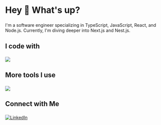 <h1>Hey 👋 What's up?</h1>

###

<p>I'm a software engineer specializing in TypeScript, JavaScript, React, and Node.js. Currently, I'm diving deeper into Next.js and Nest.js.</p>

###

<h2>I code with</h2>

###

<div>
  <a href="https://skillicons.dev">
    <img src="https://skillicons.dev/icons?i=react,ts,js,nodejs,nextjs,nestjs,tailwind" />
  </a>
</div>

###

<h2>More tools I use</h2>

###

<div>
  <a href="https://skillicons.dev">
    <img src="https://skillicons.dev/icons?i=prisma,postgres,docker,figma" />
  </a>
</div>

###

<h2>Connect with Me</h2>

###

<p>
  <a href="https://www.linkedin.com/in/joaovictor-sm" target="_blank">
    <img src="https://skillicons.dev/icons?i=linkedin" alt="LinkedIn"/>
  </a>
</p>
